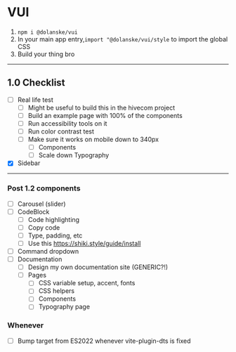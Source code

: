 # VUI

1. `npm i @dolanske/vui`
2. In your main app entry,`import "@dolanske/vui/style` to import the global CSS
3. Build your thing bro

---

## 1.0 Checklist

- [ ] Real life test
  - [ ] Might be useful to build this in the hivecom project
  - [ ] Build an example page with 100% of the components
  - [ ] Run accessibility tools on it
  - [ ] Run color contrast test
  - [ ] Make sure it works on mobile down to 340px
    - [ ] Components
    - [ ] Scale down Typography
- [x] Sidebar

---

### Post 1.2 components

- [ ] Carousel (slider)
- [ ] CodeBlock
  - [ ] Code highlighting
  - [ ] Copy code
  - [ ] Type, padding, etc
  - [ ] Use this https://shiki.style/guide/install
- [ ] Command dropdown
- [ ] Documentation
  - [ ] Design my own documentation site (GENERIC?!)
  - [ ] Pages
    - [ ] CSS variable setup, accent, fonts
    - [ ] CSS helpers
    - [ ] Components
    - [ ] Typography page

### Whenever

- [ ] Bump target from ES2022 whenever vite-plugin-dts is fixed
